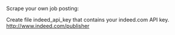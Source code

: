 
Scrape your own job posting:

Create file  indeed_api_key that contains your indeed.com API key. http://www.indeed.com/publisher
